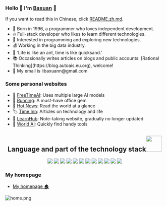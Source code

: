 ### Hello 👋 I'm [Baxuan](https://blog.autoais.eu.org/pages/about) 🫡

If you want to read this in Chinese, click [README.zh.md](README.zh.md).

<ul>
    <li>🤭 Born in 1996, a programmer who loves independent development. </li>
    <li>🔥 Full-stack developer who likes to learn different technologies. </li>
    <li>🔭 Interested in programming and exploring new technologies. </li>
    <li>💰 Working in the big data industry. </li>
    <li>🌱 ‘Life is like an ant, time is like quicksand.’</li>
<li>📚 Occasionally writes articles on blogs and public accounts: [Rational Thinking](https://blog.autoais.eu.org), welcome!</li>
<li>📮 My email is libaxuann@gmail.com</li>
</ul>

### Some personal websites
- 🤖 [FreeTimeAI](https://freetimeai.eu.org): Uses multiple large AI models
- 🧰 [Running](https://autoais.eu.org): A must-have office gem
- 📰 [Hot News](https://dailytops.eu.org): Read the world at a glance
- 🏷️ [Time Inn](https://blog.autoais.eu.org/): Articles on technology and life
- 📒 [LearnHub](https://gptadmin.eu.org): Note-taking website, gradually no longer updated
- 🔧 [World AI](https://ainav.bettergpt.eu.org/): Quickly find handy tools

<h2 align="center">Language and part of the technology stack<img src="https://media.giphy.com/media/mGcNjsfWAjY5AEZNw6/giphy.gif" width="50"></h2>
<p align="center">
    <img src="https://img.shields.io/badge/-JavaScript-black?style=flat-square&logo=javascript"/>
    <img src="https://img.shields.io/badge/-Nodejs-black?style=flat-square&logo=Node.js"/>
    <img src="https://img.shields.io/badge/-Java-black?style=flat-square&logo=java"/>
    <img src="https://img.shields.io/badge/-NestJs-black?style=flat-square&logo=nestjs"/>
    <img src="https://img.shields.io/badge/-VueJs-black?style=flat-square&logo=Vue.js"/>
    <img src="https://img.shields.io/badge/-React-black?style=flat-square&logo=react"/>
    <img src="https://img.shields.io/badge/-Mysql-black?style=flat-square&logo=mysql"/>
    <img src="https://img.shields.io/badge/-Redis-black?style=flat-square&logo=redis"/>
    <img src="https://img.shields.io/badge/-Docker-black?style=flat-square&logo=docker"/>
    <img src="https://img.shields.io/badge/-Vite-black?style=flat-square&logo=vite"/>
    <img src="https://img.shields.io/badge/-Typescript-black?style=flat-square&logo=ts-node"/>
    <img src="https://img.shields.io/badge/-GitHub-black?style=flat-square&logo=github"/>
</p>

### My homepage
- [My homepage 🏠](https://autoais.eu.org/)

![home.png](https://musictops.eu.org/file/1727421965364_home.png)
